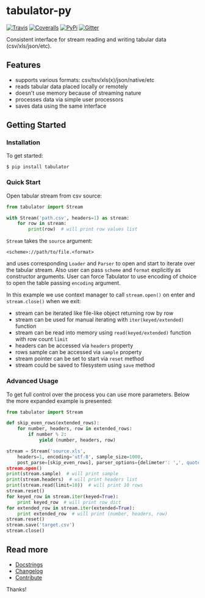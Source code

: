 # tabulator-py

[![Travis](https://img.shields.io/travis/frictionlessdata/tabulator-py/master.svg)](https://travis-ci.org/frictionlessdata/tabulator-py)
[![Coveralls](http://img.shields.io/coveralls/frictionlessdata/tabulator-py.svg?branch=master)](https://coveralls.io/r/frictionlessdata/tabulator-py?branch=master)
[![PyPi](https://img.shields.io/pypi/v/tabulator.svg)](https://pypi.python.org/pypi/tabulator)
[![Gitter](https://img.shields.io/gitter/room/frictionlessdata/chat.svg)](https://gitter.im/frictionlessdata/chat)

Consistent interface for stream reading and writing tabular data (csv/xls/json/etc).

## Features

- supports various formats: csv/tsv/xls(x)/json/native/etc
- reads tabular data placed locally or remotely
- doesn't use memory because of streaming nature
- processes data via simple user processors
- saves data using the same interface

## Getting Started

### Installation

To get started:

```
$ pip install tabulator
```

### Quick Start

Open tabular stream from csv source:

```python
from tabulator import Stream

with Stream('path.csv', headers=1) as stream:
    for row in stream:
        print(row)  # will print row values list
```

`Stream` takes the `source` argument:

```
<scheme>://path/to/file.<format>
```
and uses corresponding `Loader` and `Parser` to open and start to iterate over the tabular stream. Also user can pass `scheme` and `format` explicitly as constructor arguments. User can force Tabulator to use encoding of choice to open the table passing `encoding` argument.

In this example we use context manager to call `stream.open()` on enter and `stream.close()` when we exit:
- stream can be iterated like file-like object returning row by row
- stream can be used for manual iterating with `iter(keyed/extended)` function
- stream can be read into memory using `read(keyed/extended)` function with row count `limit`
- headers can be accessed via `headers` property
- rows sample can be accessed via `sample` property
- stream pointer can be set to start via `reset` method
- stream could be saved to filesystem using `save` method

### Advanced Usage

To get full control over the process you can use more parameters.  Below the more expanded example is presented:

```python
from tabulator import Stream

def skip_even_rows(extended_rows):
    for number, headers, row in extended_rows:
        if number % 2:
            yield (number, headers, row)

stream = Stream('source.xls',
    headers=1, encoding='utf-8', sample_size=1000,
    post_parse=[skip_even_rows], parser_options={delimeter': ',', quotechar: '|'})
stream.open()
print(stream.sample)  # will print sample
print(stream.headers)  # will print headers list
print(stream.read(limit=10))  # will print 10 rows
stream.reset()
for keyed_row in stream.iter(keyed=True):
    print keyed_row  # will print row dict
for extended_row in stream.iter(extended=True):
    print extended_row  # will print (number, headers, row)
stream.reset()
stream.save('target.csv')
stream.close()
```

## Read more

- [Docstrings](https://github.com/frictionlessdata/tabulator-py/tree/master/tabulator)
- [Changelog](https://github.com/frictionlessdata/tabulator-py/releases)
- [Contribute](CONTRIBUTING.md)

Thanks!
